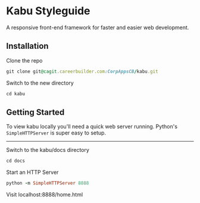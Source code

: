 # Kabu Styleguide

A responsive front-end framework for faster and easier web development. 

## Installation

Clone the repo

```ruby
git clone git@cagit.careerbuilder.com:CorpAppsCB/kabu.git
```

Switch to the new directory

```ruby
cd kabu
```

## Getting Started

To view kabu locally you'll need a quick web server running. Python's `SimpleHTTPServer` is super easy to setup.

---

Switch to the kabu/docs directory

```ruby
cd docs
```

Start an HTTP Server

```ruby
python -m SimpleHTTPServer 8888
```

Visit localhost:8888/home.html
